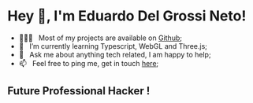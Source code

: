 # Hey 👋, I'm Eduardo Del Grossi Neto!

- 👨🏻‍💻 &nbsp; Most of my projects are available on [Github](https://github.com/eduardodelgrossi?tab=repositories);
- 🌱 &nbsp; I’m currently learning Typescript, WebGL and Three.js; 
- 💬 &nbsp; Ask me about anything tech related, I am happy to help;
- 📫 &nbsp; Feel free to ping me, get in touch [here](https://eduardodelgrossi.github.io);

## Future Professional Hacker !

<br />
